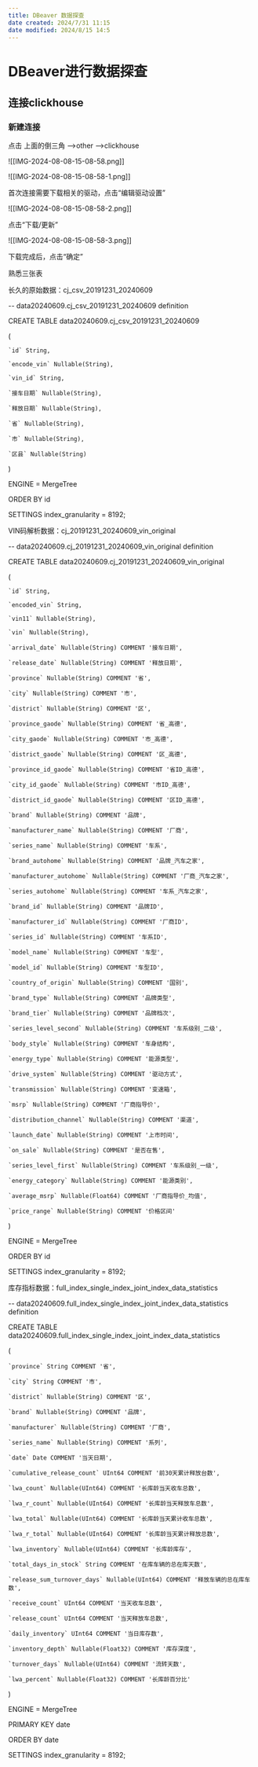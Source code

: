 ```yaml
---
title: DBeaver 数据探查
date created: 2024/7/31 11:15
date modified: 2024/8/15 14:5
---
```

# DBeaver进行数据探查

## 连接clickhouse

### **新建连接**

点击 上面的倒三角 -->other -->clickhouse

![[IMG-2024-08-08-15-08-58.png]]

![[IMG-2024-08-08-15-08-58-1.png]]

首次连接需要下载相关的驱动，点击“编辑驱动设置”

![[IMG-2024-08-08-15-08-58-2.png]]

点击“下载/更新”

![[IMG-2024-08-08-15-08-58-3.png]]

下载完成后，点击“确定” 

熟悉三张表

长久的原始数据：cj_csv_20191231_20240609

-- data20240609.cj_csv_20191231_20240609 definition

CREATE TABLE data20240609.cj_csv_20191231_20240609

(

	`id` String,

	`encode_vin` Nullable(String),

	`vin_id` String,

	`接车日期` Nullable(String),

	`释放日期` Nullable(String),

	`省` Nullable(String),

	`市` Nullable(String),

	`区县` Nullable(String)

)

ENGINE = MergeTree

ORDER BY id

SETTINGS index_granularity = 8192;

VIN码解析数据：cj_20191231_20240609_vin_original

-- data20240609.cj_20191231_20240609_vin_original definition

CREATE TABLE data20240609.cj_20191231_20240609_vin_original

(

	`id` String,

	`encoded_vin` String,

	`vin11` Nullable(String),

	`vin` Nullable(String),

	`arrival_date` Nullable(String) COMMENT '接车日期',

	`release_date` Nullable(String) COMMENT '释放日期',

	`province` Nullable(String) COMMENT '省',

	`city` Nullable(String) COMMENT '市',

	`district` Nullable(String) COMMENT '区',

	`province_gaode` Nullable(String) COMMENT '省_高德',

	`city_gaode` Nullable(String) COMMENT '市_高德',

	`district_gaode` Nullable(String) COMMENT '区_高德',

	`province_id_gaode` Nullable(String) COMMENT '省ID_高德',

	`city_id_gaode` Nullable(String) COMMENT '市ID_高德',

	`district_id_gaode` Nullable(String) COMMENT '区ID_高德',

	`brand` Nullable(String) COMMENT '品牌',

	`manufacturer_name` Nullable(String) COMMENT '厂商',

	`series_name` Nullable(String) COMMENT '车系',

	`brand_autohome` Nullable(String) COMMENT '品牌_汽车之家',

	`manufacturer_autohome` Nullable(String) COMMENT '厂商_汽车之家',

	`series_autohome` Nullable(String) COMMENT '车系_汽车之家',

	`brand_id` Nullable(String) COMMENT '品牌ID',

	`manufacturer_id` Nullable(String) COMMENT '厂商ID',

	`series_id` Nullable(String) COMMENT '车系ID',

	`model_name` Nullable(String) COMMENT '车型',

	`model_id` Nullable(String) COMMENT '车型ID',

	`country_of_origin` Nullable(String) COMMENT '国别',

	`brand_type` Nullable(String) COMMENT '品牌类型',

	`brand_tier` Nullable(String) COMMENT '品牌档次',

	`series_level_second` Nullable(String) COMMENT '车系级别_二级',

	`body_style` Nullable(String) COMMENT '车身结构',

	`energy_type` Nullable(String) COMMENT '能源类型',

	`drive_system` Nullable(String) COMMENT '驱动方式',

	`transmission` Nullable(String) COMMENT '变速箱',

	`msrp` Nullable(String) COMMENT '厂商指导价',

	`distribution_channel` Nullable(String) COMMENT '渠道',

	`launch_date` Nullable(String) COMMENT '上市时间',

	`on_sale` Nullable(String) COMMENT '是否在售',

	`series_level_first` Nullable(String) COMMENT '车系级别_一级',

	`energy_category` Nullable(String) COMMENT '能源类别',

	`average_msrp` Nullable(Float64) COMMENT '厂商指导价_均值',

	`price_range` Nullable(String) COMMENT '价格区间'

)

ENGINE = MergeTree

ORDER BY id

SETTINGS index_granularity = 8192;

库存指标数据：full_index_single_index_joint_index_data_statistics

-- data20240609.full_index_single_index_joint_index_data_statistics definition

CREATE TABLE data20240609.full_index_single_index_joint_index_data_statistics

(

	`province` String COMMENT '省',

	`city` String COMMENT '市',

	`district` Nullable(String) COMMENT '区',

	`brand` Nullable(String) COMMENT '品牌',

	`manufacturer` Nullable(String) COMMENT '厂商',

	`series_name` Nullable(String) COMMENT '系列',

	`date` Date COMMENT '当天日期',

	`cumulative_release_count` UInt64 COMMENT '前30天累计释放台数',

	`lwa_count` Nullable(UInt64) COMMENT '长库龄当天收车总数',

	`lwa_r_count` Nullable(UInt64) COMMENT '长库龄当天释放车总数',

	`lwa_total` Nullable(UInt64) COMMENT '长库龄当天累计收车总数',

	`lwa_r_total` Nullable(UInt64) COMMENT '长库龄当天累计释放总数',

	`lwa_inventory` Nullable(UInt64) COMMENT '长库龄库存',

	`total_days_in_stock` String COMMENT '在库车辆的总在库天数',

	`release_sum_turnover_days` Nullable(UInt64) COMMENT '释放车辆的总在库车数',

	`receive_count` UInt64 COMMENT '当天收车总数',

	`release_count` UInt64 COMMENT '当天释放车总数',

	`daily_inventory` UInt64 COMMENT '当日库存数',

	`inventory_depth` Nullable(Float32) COMMENT '库存深度',

	`turnover_days` Nullable(UInt64) COMMENT '流转天数',

	`lwa_percent` Nullable(Float32) COMMENT '长库龄百分比'

)

ENGINE = MergeTree

PRIMARY KEY date

ORDER BY date

SETTINGS index_granularity = 8192;
